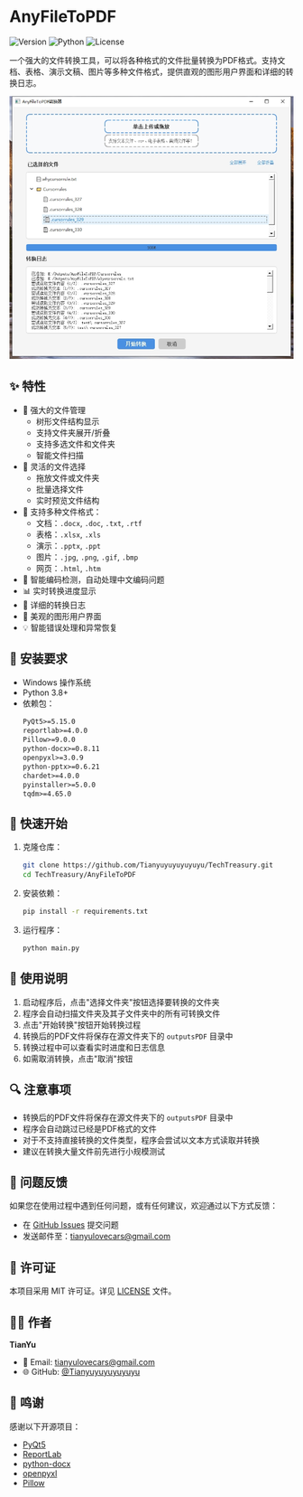 # AnyFileToPDF

![Version](https://img.shields.io/badge/version-0.1.2-blue)
![Python](https://img.shields.io/badge/python-3.8%2B-brightgreen)
![License](https://img.shields.io/badge/license-MIT-green)

一个强大的文件转换工具，可以将各种格式的文件批量转换为PDF格式。支持文档、表格、演示文稿、图片等多种文件格式，提供直观的图形用户界面和详细的转换日志。

![Screenshot](docs/images/screenshot.png)

## ✨ 特性

- 🚀 强大的文件管理
  - 树形文件结构显示
  - 支持文件夹展开/折叠
  - 支持多选文件和文件夹
  - 智能文件扫描
- 📂 灵活的文件选择
  - 拖放文件或文件夹
  - 批量选择文件
  - 实时预览文件结构
- 📄 支持多种文件格式：
  - 文档：`.docx`, `.doc`, `.txt`, `.rtf`
  - 表格：`.xlsx`, `.xls`
  - 演示：`.pptx`, `.ppt`
  - 图片：`.jpg`, `.png`, `.gif`, `.bmp`
  - 网页：`.html`, `.htm`
- 🎯 智能编码检测，自动处理中文编码问题
- 📊 实时转换进度显示
- 📝 详细的转换日志
- 🎨 美观的图形用户界面
- 💡 智能错误处理和异常恢复

## 🔧 安装要求

- Windows 操作系统
- Python 3.8+
- 依赖包：
  ```
  PyQt5>=5.15.0
  reportlab>=4.0.0
  Pillow>=9.0.0
  python-docx>=0.8.11
  openpyxl>=3.0.9
  python-pptx>=0.6.21
  chardet>=4.0.0
  pyinstaller>=5.0.0
  tqdm>=4.65.0
  ```

## 🚀 快速开始

1. 克隆仓库：
   ```bash
   git clone https://github.com/Tianyuyuyuyuyuyu/TechTreasury.git
   cd TechTreasury/AnyFileToPDF
   ```

2. 安装依赖：
   ```bash
   pip install -r requirements.txt
   ```

3. 运行程序：
   ```bash
   python main.py
   ```

## 📖 使用说明

1. 启动程序后，点击"选择文件夹"按钮选择要转换的文件夹
2. 程序会自动扫描文件夹及其子文件夹中的所有可转换文件
3. 点击"开始转换"按钮开始转换过程
4. 转换后的PDF文件将保存在源文件夹下的 `outputsPDF` 目录中
5. 转换过程中可以查看实时进度和日志信息
6. 如需取消转换，点击"取消"按钮

## 🔍 注意事项

- 转换后的PDF文件将保存在源文件夹下的 `outputsPDF` 目录中
- 程序会自动跳过已经是PDF格式的文件
- 对于不支持直接转换的文件类型，程序会尝试以文本方式读取并转换
- 建议在转换大量文件前先进行小规模测试

## 🐛 问题反馈

如果您在使用过程中遇到任何问题，或有任何建议，欢迎通过以下方式反馈：

- 在 [GitHub Issues](https://github.com/Tianyuyuyuyuyuyu/TechTreasury/issues) 提交问题
- 发送邮件至：tianyulovecars@gmail.com

## 📄 许可证

本项目采用 MIT 许可证。详见 [LICENSE](LICENSE) 文件。

## 👨‍💻 作者

**TianYu**

- 📧 Email: tianyulovecars@gmail.com
- 🌐 GitHub: [@Tianyuyuyuyuyuyu](https://github.com/Tianyuyuyuyuyuyu/TechTreasury)

## 🙏 鸣谢

感谢以下开源项目：

- [PyQt5](https://www.riverbankcomputing.com/software/pyqt/)
- [ReportLab](https://www.reportlab.com/)
- [python-docx](https://python-docx.readthedocs.io/)
- [openpyxl](https://openpyxl.readthedocs.io/)
- [Pillow](https://python-pillow.org/) 